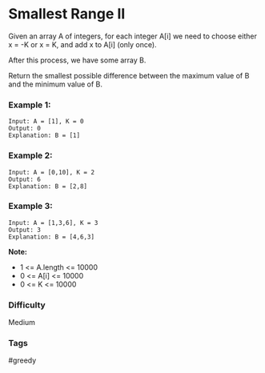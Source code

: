 # Smallest Range II

Given an array A of integers, for each integer A[i] we need to choose either x = -K or x = K, and add x to A[i] (only once).

After this process, we have some array B.

Return the smallest possible difference between the maximum value of B and the minimum value of B.

### Example 1:

```
Input: A = [1], K = 0
Output: 0
Explanation: B = [1]
```

### Example 2:

```
Input: A = [0,10], K = 2
Output: 6
Explanation: B = [2,8]
```

### Example 3:

```
Input: A = [1,3,6], K = 3
Output: 3
Explanation: B = [4,6,3]
```

**Note:**

- 1 <= A.length <= 10000
- 0 <= A[i] <= 10000
- 0 <= K <= 10000

### Difficulty

Medium

### Tags

#greedy
